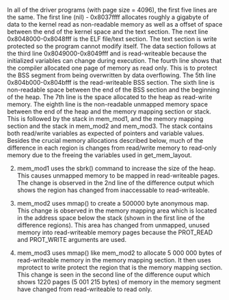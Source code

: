 In all of the driver programs (with page size = 4096), the first five lines are the same. The first line (nil) - 0x8037ffff allocates roughly a gigabyte of data to the kernel read as non-readable memory as well as a offset of space between the end of the kernel space and the text section. The next line 0x8048000-0x8048fff is the ELF file/text section. The text section is write protected so the program cannot modify itself. The data section follows at the third line 0x8049000-0x8049fff and is read-writeable because the initialized variables can change during execution. The fourth line shows that the compiler allocated one page of memory as read only. This is to protect the BSS segment from being overwritten by data overflowing. The 5th line 0x804b000-0x804bfff is the read-writeable BSS section. The sixth line is  non-readable space between the end of the BSS section and the beginning of the heap. The 7th line is the space allocated to the heap as read-write memory. The eighth line is the non-readable unmapped memory space between the end of the heap and the memory mapping section or stack. This is followed by the stack in mem_mod1, and the memory mapping section and the stack in mem_mod2 and mem_mod3. The stack contains both read/write variables as expected of pointers and variable values. Besides the crucial memory allocations described below, much of the difference in each region is changes from read/write memory to read-only memory due to the freeing the variables used in get_mem_layout.

2) mem_mod1 uses the sbrk() command to increase the size of the heap. This causes unmapped memory to be mapped in read-writeable
pages. The change is observed in the 2nd line of the difference output which shows the region has changed from inaccessable to
read-writeable.

3) mem_mod2 uses mmap() to create a 500000 byte anonymous map. This change is observed in the memory mapping area which is located
in the address space below the stack (shown in the first line of the difference regions). This area has changed from unmapped,
unused memory into read-writeable memory pages because the PROT_READ and PROT_WRITE arguments are used.

4) mem_mod3 uses mmap() like mem_mod2 to allocate 5 000 000 bytes of read-writeable memory in the memory mapping section. It then
uses mprotect to write protect the region that is the memory mapping section. This change is seen in the second line of the difference ouput which shows 1220 pages (5 001 215 bytes) of memory in the memory segment have changed from read-writeable to read only.
